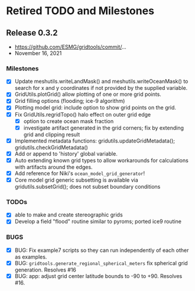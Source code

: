 # Retired TODO and Milestones

## Release 0.3.2
 * https://github.com/ESMG/gridtools/commit/...
 * November 16, 2021

### Milestones

 - [X] Update meshutils.writeLandMask() and meshutils.writeOceanMask() to search for x and y
       coordinates if not provided by the supplied variable.
 - [X] GridUtils.plotGrid() allow plotting of one or more grid points.
 - [X] Grid filling options (flooding; ice-9 algorithm)
 - [X] Plotting model grid: include option to show grid points on the grid.
 - [X] Fix GridUtils.regridTopo() halo effect on outer grid edge
   - [X] option to create ocean mask fraction
   - [X] investigate artifact generated in the grid corners; fix by extending grid and clipping result
 - [X] Implemented metadata functions: gridutils.updateGridMetadata(); gridutils.checkGridMetadata()
 - [X] Add or append to 'history' global variable.
 - [X] Auto extending known grid types to allow workarounds for calculations
       with artifacts around the edges.
 - [X] Add reference for Niki's `ocean_model_grid_generator`!
 - [X] Core model grid generic subsetting is available via gridutils.subsetGrid(); does not subset
       boundary conditions

### TODOs

 - [X] able to make and create stereographic grids
 - [X] Develop a field "flood" routine similar to pyroms; ported ice9 routine

### BUGS

 - [X] BUG: Fix example7 scripts so they can run independently of each other as examples.
 - [X] BUG: `gridtools.generate_regional_spherical_meters` fix spherical grid generation.  Resolves #16
 - [X] BUG: app: adjust grid center latitude bounds to -90 to +90. Resolves #16.
